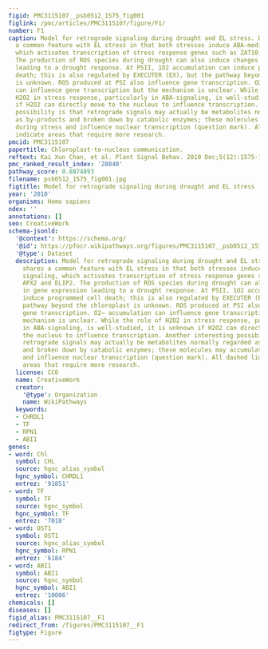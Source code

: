 ```yaml
---
figid: PMC3115107__psb0512_1575_fig001
figlink: /pmc/articles/PMC3115107/figure/F1/
number: F1
caption: Model for retrograde signaling during drought and EL stress. Drought shares
  a common feature with EL stress in that both stresses induce ABA-mediated signaling,
  which activates transcription of stress response genes such as ZAT10, APX2 and ELIP2.
  The production of ROS species during drought can also induce changes in gene expression
  leading to a drought response. At PSII, 1O2 accumulation can induce programmed cell
  death; this is also regulated by EXECUTER (EX), but the pathway beyond the chloroplast
  is unknown. ROS produced at PSI also influence gene transcription. O2− accumulation
  can influence gene transcription but the mechanism is unclear. While the role of
  H2O2 in stress response, particularly in ABA-signaling, is well-studied, it is unknown
  if H2O2 can directly move to the nucleus to influence transcription. Another interesting
  possibility is that retrograde signals may actually be metabolites normally regarded
  as by-products and broken down by catabolic enzymes; these molecules may accumulate
  during stress and influence nuclear transcription (question mark). All dashed lines
  indicate areas that require more research.
pmcid: PMC3115107
papertitle: Chloroplast-to-nucleus communication.
reftext: Kai Xun Chan, et al. Plant Signal Behav. 2010 Dec;5(12):1575-1582.
pmc_ranked_result_index: '28040'
pathway_score: 0.8874893
filename: psb0512_1575_fig001.jpg
figtitle: Model for retrograde signaling during drought and EL stress
year: '2010'
organisms: Homo sapiens
ndex: ''
annotations: []
seo: CreativeWork
schema-jsonld:
  '@context': https://schema.org/
  '@id': https://pfocr.wikipathways.org/figures/PMC3115107__psb0512_1575_fig001.html
  '@type': Dataset
  description: Model for retrograde signaling during drought and EL stress. Drought
    shares a common feature with EL stress in that both stresses induce ABA-mediated
    signaling, which activates transcription of stress response genes such as ZAT10,
    APX2 and ELIP2. The production of ROS species during drought can also induce changes
    in gene expression leading to a drought response. At PSII, 1O2 accumulation can
    induce programmed cell death; this is also regulated by EXECUTER (EX), but the
    pathway beyond the chloroplast is unknown. ROS produced at PSI also influence
    gene transcription. O2− accumulation can influence gene transcription but the
    mechanism is unclear. While the role of H2O2 in stress response, particularly
    in ABA-signaling, is well-studied, it is unknown if H2O2 can directly move to
    the nucleus to influence transcription. Another interesting possibility is that
    retrograde signals may actually be metabolites normally regarded as by-products
    and broken down by catabolic enzymes; these molecules may accumulate during stress
    and influence nuclear transcription (question mark). All dashed lines indicate
    areas that require more research.
  license: CC0
  name: CreativeWork
  creator:
    '@type': Organization
    name: WikiPathways
  keywords:
  - CHRDL1
  - TF
  - RPN1
  - ABI1
genes:
- word: Chl
  symbol: CHL
  source: hgnc_alias_symbol
  hgnc_symbol: CHRDL1
  entrez: '91851'
- word: TF
  symbol: TF
  source: hgnc_symbol
  hgnc_symbol: TF
  entrez: '7018'
- word: OST1
  symbol: OST1
  source: hgnc_alias_symbol
  hgnc_symbol: RPN1
  entrez: '6184'
- word: ABI1
  symbol: ABI1
  source: hgnc_symbol
  hgnc_symbol: ABI1
  entrez: '10006'
chemicals: []
diseases: []
figid_alias: PMC3115107__F1
redirect_from: /figures/PMC3115107__F1
figtype: Figure
---
```

